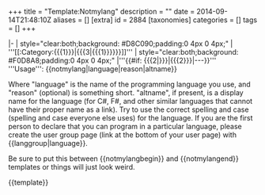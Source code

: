+++
title = "Template:Notmylang"
description = ""
date = 2014-09-14T21:48:10Z
aliases = []
[extra]
id = 2884
[taxonomies]
categories = []
tags = []
+++

|-
| style="clear:both;background: #D8C090;padding:0 4px 0 4px;" | '''[[:Category:{{{1}}}|{{{3|{{{1}}}}}}]]'''
| style="clear:both;background: #F0D8A8;padding:0 4px 0 4px;" |'''{{#if: {{{2|}}}|{{{2}}}|---}}'''
<noinclude><br clear="all">
'''Usage''':
<nowiki>{{notmylang|language|reason|altname}}</nowiki>

Where "language" is the name of the programming language you use, and "reason" (optional) is something short. "altname", if present, is a display name for the language (for C#, F#, and other similar languages that cannot have their proper name as a link). Try to use the correct spelling and case (spelling and case everyone else uses) for the language. If you are the first person to declare that you can program in a particular language, please create the user group page (link at the bottom of your user page) with <nowiki>{{langgroup|language}}</nowiki>.

Be sure to put this between <nowiki>{{notmylangbegin}} and {{notmylangend}}</nowiki> templates or things will just look weird.

{{template}}</noinclude>
